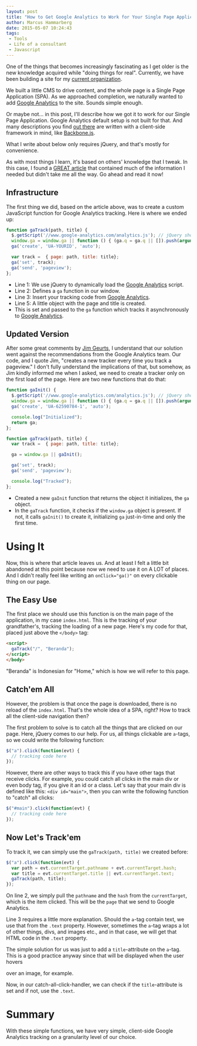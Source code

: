 ```yaml
---
layout: post
title: "How to Get Google Analytics to Work for Your Single Page Application"
author: Marcus Hammarberg
date: 2015-05-07 10:24:43
tags:
 - Tools
 - Life of a consultant
 - Javascript
---
```


One of the things that becomes increasingly fascinating as I get older is the new knowledge acquired while "doing things for real". Currently, we have been building a site for my [current organization](http://ypkbksite.herokuapp.com).

We built a little CMS to drive content, and the whole page is a Single Page Application (SPA). As we approached completion, we naturally wanted to add [Google Analytics](http://google.com/analytics) to the site. Sounds simple enough.

Or maybe not... in this post, I'll describe how we got it to work for our Single Page Application. Google Analytics default setup is not built for that. And many descriptions you find [out there](https://www.google.co.id/search?q=google+analytic+spa&oq=google+analytic+spa&aqs=chrome.0.69i59j69i64.5919j0j7&sourceid=chrome&es_sm=119&ie=UTF-8) are written with a client-side framework in mind, like [Backbone.js](http://backbonejs.org).

What I write about below only requires jQuery, and that's mostly for convenience. 

As with most things I learn, it's based on others' knowledge that I tweak. In this case, I found a [GREAT article](https://mjau-mjau.com/blog/ajax-universal-analytics/) that contained much of the information I needed but didn't take me all the way. Go ahead and read it now!

## Infrastructure
The first thing we did, based on the article above, was to create a custom JavaScript function for Google Analytics tracking. Here is where we ended up:

```javascript
function gaTrack(path, title) {
  $.getScript('//www.google-analytics.com/analytics.js'); // jQuery shortcut
  window.ga = window.ga || function () { (ga.q = ga.q || []).push(arguments) }; ga.l = +new Date;
  ga('create', 'UA-YOURID', 'auto');

  var track =  { page: path, title: title};
  ga('set', track);
  ga('send', 'pageview');
};
```

- Line 1: We use jQuery to dynamically load the [Google Analytics](http://google.com/analytics) script.
- Line 2: Defines a `ga` function in our window.
- Line 3: Insert your tracking code from [Google Analytics](http://google.com/analytics).
- Line 5: A little object with the page and title is created.
- This is set and passed to the `ga` function which tracks it asynchronously to [Google Analytics](http://google.com/analytics).

## Updated Version

After some great comments by [Jim Geurts](https://twitter.com/jgeurts?lang=en), I understand that our solution went against the recommendations from the Google Analytics team. Our code, and I quote Jim, "creates a new tracker every time you track a pageview." I don't fully understand the implications of that, but somehow, as Jim kindly informed me when I asked, we need to create a tracker only on the first load of the page. Here are two new functions that do that:

```javascript
function gaInit() {
  $.getScript('//www.google-analytics.com/analytics.js'); // jQuery shortcut
  window.ga = window.ga || function () { (ga.q = ga.q || []).push(arguments) }; ga.l = +new Date;
  ga('create', 'UA-62590784-1', 'auto');

  console.log("Initialized");
  return ga;
};

function gaTrack(path, title) {
  var track =  { page: path, title: title};

  ga = window.ga || gaInit();

  ga('set', track);
  ga('send', 'pageview');

  console.log("Tracked");
};
```

- Created a new `gaInit` function that returns the object it initializes, the `ga` object.
- In the `gaTrack` function, it checks if the `window.ga` object is present. If not, it calls `gaInit()` to create it, initializing `ga` just-in-time and only the first time.

# Using It

Now, this is where that article leaves us. And at least I felt a little bit abandoned at this point because now we need to use it on A LOT of places. And I didn't really feel like writing an `onClick="ga()"` on every clickable thing on our page.

## The Easy Use

The first place we should use this function is on the main page of the application, in my case `index.html`. This is the tracking of your grandfather's, tracking the loading of a new page. Here's my code for that, placed just above the `</body>` tag:

```html
<script>
  gaTrack("/", "Beranda");
</script>
</body>
```

"Beranda" is Indonesian for "Home," which is how we will refer to this page.

## Catch'em All

However, the problem is that once the page is downloaded, there is no reload of the `index.html`. That's the whole idea of a SPA, right? How to track all the client-side navigation then?

The first problem to solve is to catch all the things that are clicked on our page. Here, jQuery comes to our help. For us, all things clickable are `a`-tags, so we could write the following function:

```javascript
$("a").click(function(evt) {
  // tracking code here
});
```

However, there are other ways to track this if you have other tags that receive clicks. For example, you could catch all clicks in the main div or even body tag, if you give it an id or a class. Let's say that your main div is defined like this: `<div id="main">`, then you can write the following function to "catch" all clicks:

```javascript
$("#main").click(function(evt) {
  // tracking code here
});
```

## Now Let's Track'em

To track it, we can simply use the `gaTrack(path, title)` we created before:

```javascript
$("a").click(function(evt) {
  var path = evt.currentTarget.pathname + evt.currentTarget.hash;
  var title = evt.currentTarget.title || evt.currentTarget.text;
  gaTrack(path, title);
});
```

On line 2, we simply pull the `pathname` and the `hash` from the `currentTarget`, which is the item clicked. This will be the `page` that we send to Google Analytics.

Line 3 requires a little more explanation. Should the `a`-tag contain text, we use that from the `.text` property. However, sometimes the `a`-tag wraps a lot of other things, divs, and images etc., and in that case, we will get that HTML code in the `.text` property.

The simple solution for us was just to add a `title`-attribute on the `a`-tag. This is a good practice anyway since that will be displayed when the user hovers

 over an image, for example.

Now, in our catch-all-click-handler, we can check if the `title`-attribute is set and if not, use the `.text`.

# Summary

With these simple functions, we have very simple, client-side Google Analytics tracking on a granularity level of our choice.
